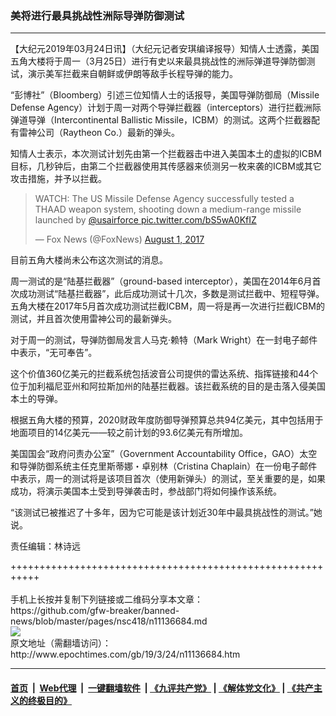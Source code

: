 ### 美将进行最具挑战性洲际导弹防御测试
------------------------

<p>
 【大纪元2019年03月24日讯】（大纪元记者安琪编译报导）知情人士透露，美国五角大楼将于周一（3月25日）进行有史以来最具挑战性的洲际弹道导弹防御测试，演示美军拦截来自朝鲜或伊朗等敌手长程导弹的能力。
</p>
<p>
 “彭博社”（Bloomberg）引述三位知情人士的话报导，美国导弹防御局（Missile Defense Agency）计划于周一对两个导弹拦截器（interceptors）进行拦截洲际弹道导弹（Intercontinental Ballistic Missile，ICBM）的测试。这两个拦截器配有雷神公司（Raytheon Co.）最新的弹头。
</p>
<p>
 知情人士表示，本次测试计划先由第一个拦截器击中进入美国本土的虚拟的ICBM目标，几秒钟后，由第二个拦截器使用其传感器来侦测另一枚来袭的ICBM或其它攻击措施，并予以拦截。
</p>
<p>
</p>
<blockquote class="twitter-tweet" data-lang="en">
 <p dir="ltr" lang="en">
  WATCH: The US Missile Defense Agency successfully tested a THAAD weapon system, shooting down a medium-range missile launched by
  <a href="https://twitter.com/usairforce?ref_src=twsrc%5Etfw">
   @usairforce
  </a>
  <a href="https://t.co/bS5wA0KfIZ">
   pic.twitter.com/bS5wA0KfIZ
  </a>
 </p>
 <p>
  — Fox News (@FoxNews)
  <a href="https://twitter.com/FoxNews/status/892196313055596545?ref_src=twsrc%5Etfw">
   August 1, 2017
  </a>
 </p>
</blockquote>
<p>
 <p>
 </p>
 <p>
  目前五角大楼尚未公布这次测试的消息。
 </p>
 <p>
  周一测试的是“陆基拦截器”（ground-based interceptor），美国在2014年6月首次成功测试“陆基拦截器”，此后成功测试十几次，多数是测试拦截中、短程导弹。五角大楼在2017年5月首次成功测试拦截ICBM，周一将是再一次进行拦截ICBM的测试，并且首次使用雷神公司的最新弹头。
 </p>
 <p>
  对于周一的测试，导弹防御局发言人马克·赖特（Mark Wright）在一封电子邮件中表示，“无可奉告”。
 </p>
 <p>
  这个价值360亿美元的拦截系统包括波音公司提供的雷达系统、指挥链接和44个位于加利福尼亚州和阿拉斯加州的陆基拦截器。该拦截系统的目的是击落入侵美国本土的导弹。
 </p>
 <p>
  根据五角大楼的预算，2020财政年度防御导弹预算总共94亿美元，其中包括用于地面项目的14亿美元——较之前计划的93.6亿美元有所增加。
 </p>
 <p>
  美国国会“政府问责办公室”（Government Accountability Office，GAO）太空和导弹防御系统主任克里斯蒂娜・卓别林（Cristina Chaplain）在一份电子邮件中表示，周一的测试将是该项目首次（使用新弹头）的测试，至关重要的是，如果成功，将演示美国本土受到导弹袭击时，参战部门将如何操作该系统。
 </p>
 <p>
  “该测试已被推迟了十多年，因为它可能是该计划近30年中最具挑战性的测试。”她说。
 </p>
 <p>
  责任编辑：林诗远
 </p>
</p>
+++++++++++++++++++++++++++++++++++++++++++++++++++++++++++<br/><br/>
手机上长按并复制下列链接或二维码分享本文章：<br/>
https://github.com/gfw-breaker/banned-news/blob/master/pages/nsc418/n11136684.md <br/>
<a href='https://github.com/gfw-breaker/banned-news/blob/master/pages/nsc418/n11136684.md'><img src='https://github.com/gfw-breaker/banned-news/blob/master/pages/nsc418/n11136684.md.png'/></a> <br/>
原文地址（需翻墙访问）：http://www.epochtimes.com/gb/19/3/24/n11136684.htm


------------------------
#### [首页](https://github.com/gfw-breaker/banned-news/blob/master/README.md) &nbsp;|&nbsp; [Web代理](https://github.com/labour-camp/helloworld) &nbsp;|&nbsp; [一键翻墙软件](https://github.com/gfw-breaker/nogfw/blob/master/README.md) &nbsp;| [《九评共产党》](https://github.com/gfw-breaker/9ping.md/blob/master/README.md#九评之一评共产党是什么) | [《解体党文化》](https://github.com/gfw-breaker/jtdwh.md/blob/master/README.md) | [《共产主义的终极目的》](https://github.com/gfw-breaker/gczydzjmd.md/blob/master/README.md)

